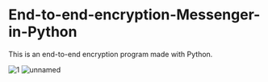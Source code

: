 # End-to-end-encryption-Messenger-in-Python
This is an end-to-end encryption program made with Python.

![1](https://github.com/joaopavila120/End-to-end-encryption-Messenger-in-Python/assets/67394574/4456bb4d-eb8a-4b5b-a329-535eef7395ca)
![unnamed](https://github.com/joaopavila120/End-to-end-encryption-Messenger-in-Python/assets/67394574/af82c858-f941-4bad-8be9-4a30be77ca6d)
